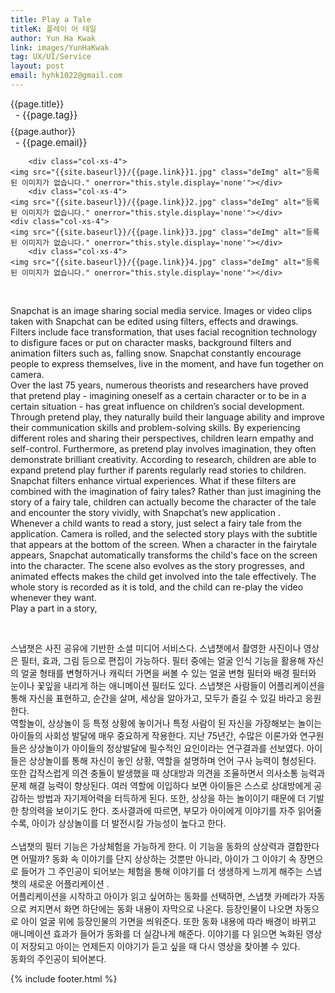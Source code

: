 ```yaml
---
title: Play a Tale
titleK: 플레이 어 테일
author: Yun Ha Kwak
link: images/YunHaKwak
tag: UX/UI/Service
layout: post
email: hyhk1022@gmail.com
---	
```


<div class="container">

<div class="deDep">
{{page.title}}<br>
<p style="font-size:15px; margin:0px; padding:0px 0px 0px 8px; margin:0px 0px 8px 0px;">- {{page.tag}}</p>
{{page.author}}<br>
<p style="font-size:15px; margin:0px; padding:0px 0px 0px 8px;">- {{page.email}}</p>
</div>


<div class="row" class="imgcolor">
	
		<div class="col-xs-4">
	<img src="{{site.baseurl}}/{{page.link}}1.jpg" class="deImg" alt="등록된 이미지가 없습니다." onerror="this.style.display='none'"></div>
		<div class="col-xs-4">
	<img src="{{site.baseurl}}/{{page.link}}2.jpg" class="deImg" alt="등록된 이미지가 없습니다." onerror="this.style.display='none'"></div>
	<div class="col-xs-4">
	<img src="{{site.baseurl}}/{{page.link}}3.jpg" class="deImg" alt="등록된 이미지가 없습니다." onerror="this.style.display='none'"></div>
		<div class="col-xs-4">
	<img src="{{site.baseurl}}/{{page.link}}4.jpg" class="deImg" alt="등록된 이미지가 없습니다." onerror="this.style.display='none'"></div>
	
</div>
<br>

<div class="det lato">


Snapchat is an image sharing social media service. Images or video clips taken with Snapchat can be edited using filters, effects and drawings. Filters include face transformation, that uses facial recognition technology to disfigure faces or put on character masks, background filters and animation filters such as, falling snow. Snapchat constantly encourage people to express themselves, live in the moment, and have fun together on camera.
<br>
Over the last 75 years, numerous theorists and researchers have proved that pretend play - imagining oneself as a certain character or to be in a certain situation - has great influence on children’s social development. Through pretend play, they naturally build their language ability and improve their communication skills and problem-solving skills. By experiencing different roles and sharing their perspectives, children learn empathy and self-control. Furthermore, as pretend play involves imagination, they often demonstrate brilliant creativity. According to research, children are able to expand pretend play further if parents regularly read stories to children.
<br>
Snapchat filters enhance virtual experiences. What if these filters are combined with the imagination of fairy tales? Rather than just imagining the story of a fairy tale, children can actually become the character of the tale and encounter the story vividly, with Snapchat’s new application <PLAY A TALE>.
<br>
Whenever a child wants to read a story, just select a fairy tale from the application. Camera is rolled, and the selected story plays with the subtitle that appears at the bottom of the screen. When a character in the fairytale appears, Snapchat automatically transforms the child's face on the screen into the character. The scene also evolves as the story progresses, and animated effects makes the child get involved into the tale effectively. The whole story is recorded as it is told, and the child can re-play the video whenever they want.
<br>
Play a part in a story, <PLAY A TALE>




</div>

<br>

<div class="noto">

스냅챗은 사진 공유에 기반한 소셜 미디어 서비스다. 스냅챗에서 촬영한 사진이나 영상은 필터, 효과, 그림 등으로 편집이 가능하다. 필터 중에는 얼굴 인식 기능을 활용해 자신의 얼굴 형태를 변형하거나 캐릭터 가면을 써볼 수 있는 얼굴 변형 필터와 배경 필터와 눈이나 꽃잎을 내리게 하는 애니메이션 필터도 있다. 스냅챗은 사람들이 어플리케이션을 통해 자신을 표현하고, 순간을 살며, 세상을 알아가고, 모두가 즐길 수 있길 바라고 응원한다.
<br>
역할놀이, 상상놀이 등 특정 상황에 놓이거나 특정 사람이 된 자신을 가장해보는 놀이는 아이들의 사회성 발달에 매우 중요하게 작용한다. 지난 75년간, 수많은 이론가와 연구원들은 상상놀이가 아이들의 정상발달에 필수적인 요인이라는 연구결과를 선보였다. 아이들은 상상놀이를 통해 자신이 놓인 상황, 역할을 설명하며 언어 구사 능력이 형성된다. 또한 갑작스럽게 의견 충돌이 발생했을 때 상대방과 의견을 조율하면서 의사소통 능력과 문제 해결 능력이 향상된다. 여러 역할에 이입하다 보면 아이들은 스스로 상대방에게 공감하는 방법과 자기제어력을 터득하게 된다. 또한, 상상을 하는 놀이이기 때문에 더 기발한 창의력을 보이기도 한다. 조사결과에 따르면, 부모가 아이에게 이야기를 자주 읽어줄수록, 아이가 상상놀이를 더 발전시킬 가능성이 높다고 한다.  
<br>
스냅챗의 필터 기능은 가상체험을 가능하게 한다. 이 기능을 동화의 상상력과 결합한다면 어떨까? 동화 속 이야기를 단지 상상하는 것뿐만 아니라, 아이가 그 이야기 속 장면으로 들어가 그 주인공이 되어보는 체험을 통해 이야기를 더 생생하게 느끼게 해주는 스냅챗의 새로운 어플리케이션 <PLAY A TALE>.
<br>
어플리케이션을 시작하고 아이가 읽고 싶어하는 동화를 선택하면, 스냅챗 카메라가 자동으로 켜지면서 화면 하단에는 동화 내용이 자막으로 나온다. 등장인물이 나오면 자동으로 아이 얼굴 위에 등장인물의 가면을 씌워준다. 또한 동화 내용에 따라 배경이 바뀌고 애니메이션 효과가 들어가 동화를 더 실감나게 해준다. 이야기를 다 읽으면 녹화된 영상이 저장되고 아이는 언제든지 이야기가 듣고 싶을 때 다시 영상을 찾아볼 수 있다.
<br>
동화의 주인공이 되어본다. <Play a Tale>


</div>
 {% include footer.html %}